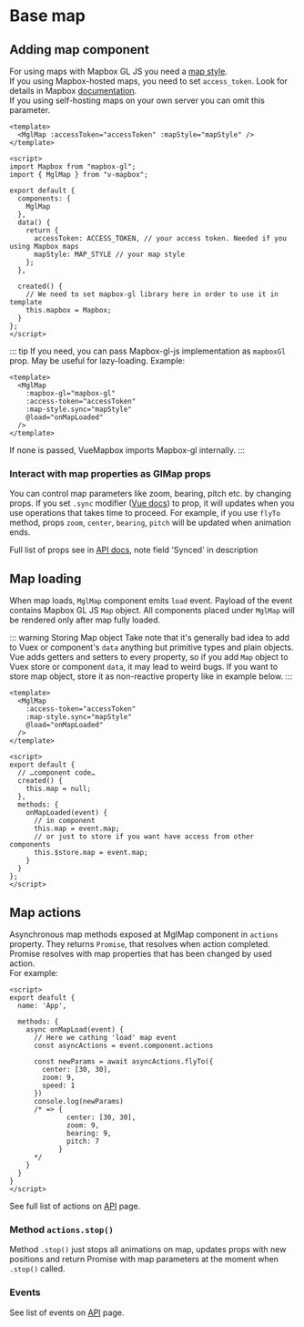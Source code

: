 # Base map

## Adding map component

For using maps with Mapbox GL JS you need a [map style](https://mapbox.com/mapbox-gl-js/style-spec).  
If you using Mapbox-hosted maps, you need to set `access_token`. Look for details in Mapbox [documentation](https://mapbox.com/help/define-access-token/).  
If you using self-hosting maps on your own server you can omit this parameter.

```vue
<template>
  <MglMap :accessToken="accessToken" :mapStyle="mapStyle" />
</template>

<script>
import Mapbox from "mapbox-gl";
import { MglMap } from "v-mapbox";

export default {
  components: {
    MglMap
  },
  data() {
    return {
      accessToken: ACCESS_TOKEN, // your access token. Needed if you using Mapbox maps
      mapStyle: MAP_STYLE // your map style
    };
  },

  created() {
    // We need to set mapbox-gl library here in order to use it in template
    this.mapbox = Mapbox;
  }
};
</script>
```

::: tip
If you need, you can pass Mapbox-gl-js implementation as `mapboxGl` prop. May be useful for lazy-loading.
Example:

```vue
<template>
  <MglMap
    :mapbox-gl="mapbox-gl"
    :access-token="accessToken"
    :map-style.sync="mapStyle"
    @load="onMapLoaded"
  />
</template>
```

If none is passed, VueMapbox imports Mapbox-gl internally.
:::

### Interact with map properties as GlMap props

You can control map parameters like zoom, bearing, pitch etc. by changing props.
If you set `.sync` modifier ([Vue docs](https://vuejs.org/v2/guide/components.html#sync-Modifier)) to prop, it will updates when you use operations that takes time to proceed. For example, if you use `flyTo` method, props `zoom`, `center`, `bearing`, `pitch` will be updated when animation ends.

Full list of props see in [API docs](/api/#props), note field 'Synced' in description

## Map loading

When map loads, `MglMap` component emits `load` event. Payload of the event contains Mapbox GL JS `Map` object.
All components placed under `MglMap` will be rendered only after map fully loaded.

::: warning Storing Map object
Take note that it's generally bad idea to add to Vuex or component's `data` anything but primitive types and plain objects. Vue adds getters and setters to every property, so if you add `Map` object to Vuex store or component `data`, it may lead to weird bugs.
If you want to store map object, store it as non-reactive property like in example below.
:::

```vue
<template>
  <MglMap
    :access-token="accessToken"
    :map-style.sync="mapStyle"
    @load="onMapLoaded"
  />
</template>

<script>
export default {
  // …component code…
  created() {
    this.map = null;
  },
  methods: {
    onMapLoaded(event) {
      // in component
      this.map = event.map;
      // or just to store if you want have access from other components
      this.$store.map = event.map;
    }
  }
};
</script>
```

## Map actions

Asynchronous map methods exposed at MglMap component in `actions` property. They returns `Promise`, that resolves when action completed.
Promise resolves with map properties that has been changed by used action.  
For example:

```vue
<script>
export deafult {
  name: 'App',

  methods: {
    async onMapLoad(event) {
      // Here we cathing 'load' map event
      const asyncActions = event.component.actions

      const newParams = await asyncActions.flyTo({
        center: [30, 30],
        zoom: 9,
        speed: 1
      })
      console.log(newParams)
      /* => {
              center: [30, 30],
              zoom: 9,
              bearing: 9,
              pitch: 7
            }
      */
    }
  }
}
</script>
```

See full list of actions on [API](/api/#actions) page.

### Method `actions.stop()`

Method `.stop()` just stops all animations on map, updates props with new positions and return Promise with map parameters at the moment when `.stop()` called.

### Events

See list of events on [API](/api/#events) page.
